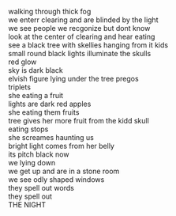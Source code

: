 
walking through thick fog  
we enterr clearing and are blinded by the light  
we see people we recgonize but dont know  
look at the center of clearing and hear eating  
see a black tree with skellies hanging from it kids  
small round black lights illuminate the skulls  
red glow  
sky is dark black  
elvish figure lying under the tree pregos  
triplets  
she eating a fruit  
lights are dark red apples  
she eating them fruits  
tree gives her more fruit from the kidd skull  
eating stops  
she screames haunting us  
bright light comes from her belly  
its pitch black now  
we lying down  
we get up and are in a stone room  
we see odly shaped windows  
they spell out words  
they spell out  
THE NIGHT
